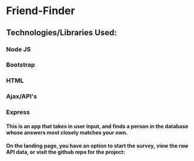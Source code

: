 # Friend-Finder

## Technologies/Libraries Used: 
### Node JS
### Bootstrap
### HTML
### Ajax/API's
### Express



#### This is an app that takes in user input, and finds a person in the database whose answers most closely matches your own.

#### On the landing page, you have an option to start the survey, view the raw API data, or visit the github repo for the project: 


